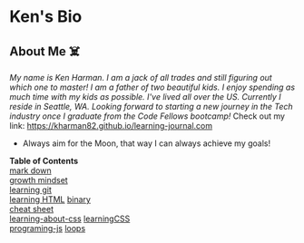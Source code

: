 # Ken's Bio

## About Me :skull_and_crossbones:
_My name is Ken Harman. I am a jack of all trades and still figuring out which one to master! I am a father of two beautiful kids. I enjoy spending as much time with my kids as possible. I've lived all over the US. Currently I reside in Seattle, WA. Looking forward to starting a new journey in the Tech industry once I graduate from the Code Fellows bootcamp!_ Check out my link: https://kharman82.github.io/learning-journal.com

-  Always aim for the Moon, that way I can always achieve my goals!

**Table of Contents**  
[mark down](markdown.md)  
[growth mindset](growth_mindset.md)  
[learning git](learning_git.md)  
[learning HTML](learning_HTML.md)
[binary](binary.md)  
[cheat sheet](cheat-sheet.md)  
[learning-about-css](learning-about-css.md)
[learningCSS](learningCSS.md)  
[programing-js](programing-js.md)
[loops](loops.md)
